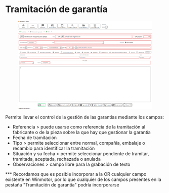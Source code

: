 # Tramitación de garantía

<figure><img src="../../../../../.gitbook/assets/imagen (10) (2) (1).png" alt=""><figcaption></figcaption></figure>

Permite llevar el control de la gestión de las garantías mediante los campos:

* Referencia > puede usarse como referencia de la tramitación al fabricante o de la pieza sobre la que hay que gestionar la garantía
* Fecha de tramitación
* Tipo > permite seleccionar entre normal, compañía, embalaje o recambio para identificar la tramitación
* Situación y su fecha > permite seleccionar pendiente de tramitar, tramitada, aceptada, rechazada o anulada
* Observaciones > campo libre para la grabación de texto

\*\*\* Recordamos que es posible incorporar a la OR cualquier campo existente en Winmotor, por lo que cualquier de los campos presentes en la pestaña "Tramitación de garantía" podría incorporarse
